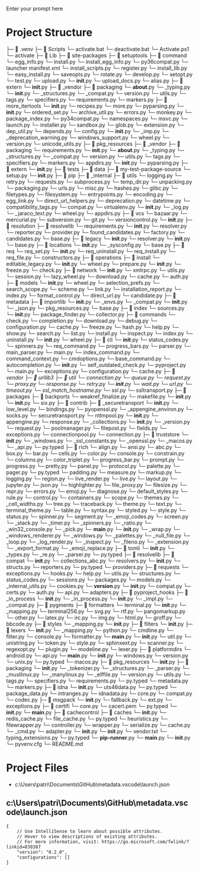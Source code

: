 Enter your prompt here

# Project Structure

├─ 📁 .venv
  ├─ 📁 Scripts
    └─ activate.bat
    └─ deactivate.bat
    └─ Activate.ps1
    └─ activate
  ├─ 📁 Lib
    ├─ 📁 site-packages
      ├─ 📁 setuptools
        ├─ 📁 command
          └─ egg_info.py
          └─ install.py
          └─ install_egg_info.py
          └─ py36compat.py
          └─ launcher manifest.xml
          └─ install_scripts.py
          └─ register.py
          └─ install_lib.py
          └─ easy_install.py
          └─ saveopts.py
          └─ rotate.py
          └─ develop.py
          └─ setopt.py
          └─ test.py
          └─ upload.py
          └─ __init__.py
          └─ upload_docs.py
          └─ alias.py
        ├─ 📁 extern
          └─ __init__.py
        ├─ 📁 _vendor
          ├─ 📁 packaging
            └─ __about__.py
            └─ _typing.py
            └─ __init__.py
            └─ _structures.py
            └─ _compat.py
            └─ version.py
            └─ utils.py
            └─ tags.py
            └─ specifiers.py
            └─ requirements.py
            └─ markers.py
          ├─ 📁 more_itertools
            └─ __init__.py
            └─ recipes.py
            └─ more.py
          └─ pyparsing.py
          └─ __init__.py
          └─ ordered_set.py
        └─ archive_util.py
        └─ errors.py
        └─ monkey.py
        └─ package_index.py
        └─ py34compat.py
        └─ namespaces.py
        └─ msvc.py
        └─ launch.py
        └─ installer.py
        └─ sandbox.py
        └─ glob.py
        └─ extension.py
        └─ dep_util.py
        └─ depends.py
        └─ config.py
        └─ __init__.py
        └─ _imp.py
        └─ _deprecation_warning.py
        └─ windows_support.py
        └─ wheel.py
        └─ version.py
        └─ unicode_utils.py
      ├─ 📁 pkg_resources
        ├─ 📁 _vendor
          ├─ 📁 packaging
            └─ requirements.py
            └─ __init__.py
            └─ __about__.py
            └─ _typing.py
            └─ _structures.py
            └─ _compat.py
            └─ version.py
            └─ utils.py
            └─ tags.py
            └─ specifiers.py
            └─ markers.py
          └─ appdirs.py
          └─ __init__.py
          └─ pyparsing.py
        ├─ 📁 extern
          └─ __init__.py
        ├─ 📁 tests
          ├─ 📁 data
            ├─ 📁 my-test-package-source
              └─ setup.py
        └─ __init__.py
      ├─ 📁 pip
        ├─ 📁 _internal
          ├─ 📁 utils
            └─ logging.py
            └─ retry.py
            └─ requests.py
            └─ subprocess.py
            └─ temp_dir.py
            └─ unpacking.py
            └─ packaging.py
            └─ urls.py
            └─ misc.py
            └─ hashes.py
            └─ glibc.py
            └─ filetypes.py
            └─ filesystem.py
            └─ entrypoints.py
            └─ encoding.py
            └─ egg_link.py
            └─ direct_url_helpers.py
            └─ deprecation.py
            └─ datetime.py
            └─ compatibility_tags.py
            └─ compat.py
            └─ virtualenv.py
            └─ __init__.py
            └─ _log.py
            └─ _jaraco_text.py
            └─ wheel.py
            └─ appdirs.py
          ├─ 📁 vcs
            └─ bazaar.py
            └─ mercurial.py
            └─ subversion.py
            └─ git.py
            └─ versioncontrol.py
            └─ __init__.py
          ├─ 📁 resolution
            ├─ 📁 resolvelib
              └─ requirements.py
              └─ __init__.py
              └─ resolver.py
              └─ reporter.py
              └─ provider.py
              └─ found_candidates.py
              └─ factory.py
              └─ candidates.py
              └─ base.py
            ├─ 📁 legacy
              └─ __init__.py
              └─ resolver.py
            └─ __init__.py
            └─ base.py
          ├─ 📁 locations
            └─ __init__.py
            └─ _sysconfig.py
            └─ base.py
          ├─ 📁 req
            └─ req_set.py
            └─ __init__.py
            └─ req_uninstall.py
            └─ req_install.py
            └─ req_file.py
            └─ constructors.py
          ├─ 📁 operations
            ├─ 📁 install
              └─ editable_legacy.py
              └─ __init__.py
              └─ wheel.py
            └─ prepare.py
            └─ __init__.py
            └─ freeze.py
            └─ check.py
          ├─ 📁 network
            └─ __init__.py
            └─ xmlrpc.py
            └─ utils.py
            └─ session.py
            └─ lazy_wheel.py
            └─ download.py
            └─ cache.py
            └─ auth.py
          ├─ 📁 models
            └─ __init__.py
            └─ wheel.py
            └─ selection_prefs.py
            └─ search_scope.py
            └─ scheme.py
            └─ link.py
            └─ installation_report.py
            └─ index.py
            └─ format_control.py
            └─ direct_url.py
            └─ candidate.py
          ├─ 📁 metadata
            ├─ 📁 importlib
              └─ __init__.py
              └─ _envs.py
              └─ _compat.py
            └─ __init__.py
            └─ _json.py
            └─ pkg_resources.py
            └─ base.py
          ├─ 📁 index
            └─ sources.py
            └─ __init__.py
            └─ package_finder.py
            └─ collector.py
          ├─ 📁 commands
            └─ check.py
            └─ completion.py
            └─ download.py
            └─ debug.py
            └─ configuration.py
            └─ cache.py
            └─ freeze.py
            └─ hash.py
            └─ help.py
            └─ show.py
            └─ search.py
            └─ list.py
            └─ install.py
            └─ inspect.py
            └─ index.py
            └─ uninstall.py
            └─ __init__.py
            └─ wheel.py
          ├─ 📁 cli
            └─ __init__.py
            └─ status_codes.py
            └─ spinners.py
            └─ req_command.py
            └─ progress_bars.py
            └─ parser.py
            └─ main_parser.py
            └─ main.py
            └─ index_command.py
            └─ command_context.py
            └─ cmdoptions.py
            └─ base_command.py
            └─ autocompletion.py
          └─ __init__.py
          └─ self_outdated_check.py
          └─ pyproject.py
          └─ main.py
          └─ exceptions.py
          └─ configuration.py
          └─ cache.py
        ├─ 📁 _vendor
          ├─ 📁 urllib3
            ├─ 📁 util
              └─ connection.py
              └─ queue.py
              └─ request.py
              └─ proxy.py
              └─ response.py
              └─ retry.py
              └─ __init__.py
              └─ wait.py
              └─ url.py
              └─ timeout.py
              └─ ssl_match_hostname.py
              └─ ssl_.py
              └─ ssltransport.py
            ├─ 📁 packages
              ├─ 📁 backports
                └─ weakref_finalize.py
                └─ makefile.py
                └─ __init__.py
              └─ __init__.py
              └─ six.py
            ├─ 📁 contrib
              ├─ 📁 _securetransport
                └─ __init__.py
                └─ low_level.py
                └─ bindings.py
              └─ pyopenssl.py
              └─ _appengine_environ.py
              └─ socks.py
              └─ securetransport.py
              └─ ntlmpool.py
              └─ __init__.py
              └─ appengine.py
            └─ response.py
            └─ _collections.py
            └─ __init__.py
            └─ _version.py
            └─ request.py
            └─ poolmanager.py
            └─ filepost.py
            └─ fields.py
            └─ exceptions.py
            └─ connectionpool.py
            └─ connection.py
          ├─ 📁 truststore
            └─ __init__.py
            └─ _windows.py
            └─ _ssl_constants.py
            └─ _openssl.py
            └─ _macos.py
            └─ _api.py
            └─ py.typed
          ├─ 📁 rich
            └─ align.py
            └─ ansi.py
            └─ abc.py
            └─ box.py
            └─ bar.py
            └─ cells.py
            └─ color.py
            └─ console.py
            └─ constrain.py
            └─ columns.py
            └─ color_triplet.py
            └─ progress_bar.py
            └─ prompt.py
            └─ progress.py
            └─ pretty.py
            └─ panel.py
            └─ protocol.py
            └─ palette.py
            └─ pager.py
            └─ py.typed
            └─ padding.py
            └─ measure.py
            └─ markup.py
            └─ logging.py
            └─ region.py
            └─ live_render.py
            └─ live.py
            └─ layout.py
            └─ jupyter.py
            └─ json.py
            └─ highlighter.py
            └─ file_proxy.py
            └─ filesize.py
            └─ repr.py
            └─ errors.py
            └─ emoji.py
            └─ diagnose.py
            └─ default_styles.py
            └─ rule.py
            └─ control.py
            └─ containers.py
            └─ scope.py
            └─ themes.py
            └─ _cell_widths.py
            └─ tree.py
            └─ traceback.py
            └─ theme.py
            └─ text.py
            └─ terminal_theme.py
            └─ table.py
            └─ syntax.py
            └─ styled.py
            └─ style.py
            └─ status.py
            └─ spinner.py
            └─ segment.py
            └─ _emoji_codes.py
            └─ screen.py
            └─ _stack.py
            └─ _timer.py
            └─ _spinners.py
            └─ _ratio.py
            └─ _win32_console.py
            └─ _pick.py
            └─ __main__.py
            └─ __init__.py
            └─ _wrap.py
            └─ _windows_renderer.py
            └─ _windows.py
            └─ _palettes.py
            └─ _null_file.py
            └─ _loop.py
            └─ _log_render.py
            └─ _inspect.py
            └─ _fileno.py
            └─ _extension.py
            └─ _export_format.py
            └─ _emoji_replace.py
          ├─ 📁 tomli
            └─ __init__.py
            └─ _types.py
            └─ _re.py
            └─ _parser.py
            └─ py.typed
          ├─ 📁 resolvelib
            ├─ 📁 compat
              └─ __init__.py
              └─ collections_abc.py
            └─ resolvers.py
            └─ __init__.py
            └─ structs.py
            └─ reporters.py
            └─ py.typed
            └─ providers.py
          ├─ 📁 requests
            └─ exceptions.py
            └─ hooks.py
            └─ help.py
            └─ utils.py
            └─ structures.py
            └─ status_codes.py
            └─ sessions.py
            └─ packages.py
            └─ models.py
            └─ _internal_utils.py
            └─ cookies.py
            └─ __version__.py
            └─ __init__.py
            └─ compat.py
            └─ certs.py
            └─ auth.py
            └─ api.py
            └─ adapters.py
          ├─ 📁 pyproject_hooks
            ├─ 📁 _in_process
              └─ __init__.py
              └─ _in_process.py
            └─ __init__.py
            └─ _impl.py
            └─ _compat.py
          ├─ 📁 pygments
            ├─ 📁 formatters
              └─ terminal.py
              └─ __init__.py
              └─ _mapping.py
              └─ terminal256.py
              └─ svg.py
              └─ rtf.py
              └─ pangomarkup.py
              └─ other.py
              └─ latex.py
              └─ irc.py
              └─ img.py
              └─ html.py
              └─ groff.py
              └─ bbcode.py
            ├─ 📁 styles
              └─ _mapping.py
              └─ __init__.py
            ├─ 📁 filters
              └─ __init__.py
            ├─ 📁 lexers
              └─ __init__.py
              └─ _mapping.py
              └─ python.py
            └─ cmdline.py
            └─ filter.py
            └─ console.py
            └─ formatter.py
            └─ __main__.py
            └─ __init__.py
            └─ util.py
            └─ unistring.py
            └─ token.py
            └─ style.py
            └─ sphinxext.py
            └─ scanner.py
            └─ regexopt.py
            └─ plugin.py
            └─ modeline.py
            └─ lexer.py
          ├─ 📁 platformdirs
            └─ android.py
            └─ api.py
            └─ __main__.py
            └─ __init__.py
            └─ windows.py
            └─ version.py
            └─ unix.py
            └─ py.typed
            └─ macos.py
          ├─ 📁 pkg_resources
            └─ __init__.py
          ├─ 📁 packaging
            └─ __init__.py
            └─ _tokenizer.py
            └─ _structures.py
            └─ _parser.py
            └─ _musllinux.py
            └─ _manylinux.py
            └─ _elffile.py
            └─ version.py
            └─ utils.py
            └─ tags.py
            └─ specifiers.py
            └─ requirements.py
            └─ py.typed
            └─ metadata.py
            └─ markers.py
          ├─ 📁 idna
            └─ __init__.py
            └─ uts46data.py
            └─ py.typed
            └─ package_data.py
            └─ intranges.py
            └─ idnadata.py
            └─ core.py
            └─ compat.py
            └─ codec.py
          ├─ 📁 msgpack
            └─ __init__.py
            └─ fallback.py
            └─ ext.py
            └─ exceptions.py
          ├─ 📁 certifi
            └─ core.py
            └─ cacert.pem
            └─ py.typed
            └─ __init__.py
            └─ __main__.py
          ├─ 📁 cachecontrol
            ├─ 📁 caches
              └─ __init__.py
              └─ redis_cache.py
              └─ file_cache.py
            └─ py.typed
            └─ heuristics.py
            └─ filewrapper.py
            └─ controller.py
            └─ wrapper.py
            └─ serialize.py
            └─ cache.py
            └─ _cmd.py
            └─ adapter.py
            └─ __init__.py
          └─ __init__.py
          └─ vendor.txt
          └─ typing_extensions.py
        └─ py.typed
        └─ __pip-runner__.py
        └─ __main__.py
        └─ __init__.py
  └─ pyvenv.cfg
└─ README.md


# Project Files

- c:\Users\patri\Documents\GitHub\metadata\.vscode\launch.json

## c:\Users\patri\Documents\GitHub\metadata\.vscode\launch.json
```
{
    // Use IntelliSense to learn about possible attributes.
    // Hover to view descriptions of existing attributes.
    // For more information, visit: https://go.microsoft.com/fwlink/?linkid=830387
    "version": "0.2.0",
    "configurations": []
}
```

